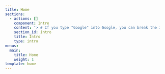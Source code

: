 ```yaml
---
title: Home
sections:
  - actions: []
    component: Intro
    content: '> # If you type "Google" into Google, you can break the internet.'
    section_id: intro
    title: Intro
    type: intro
menus:
  main:
    title: Home
    weight: 1
template: home
---
```


